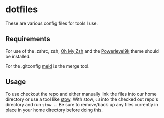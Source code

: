 # dotfiles
These are various config files for tools I use. 

## Requirements

For use of the .zshrc, zsh, [Oh My Zsh](http://ohmyz.sh/) and the [Powerlevel9k](https://github.com/bhilburn/powerlevel9k) theme should be installed.

For the .gitconfig [meld](http://meldmerge.org/) is the merge tool.

## Usage

To use checkout the repo and either manually link the files into our home directory or use a tool like [stow](https://www.gnu.org/software/stow/).  With stow, `cd` into the checked out repo's directory and run `stow .`.  Be sure to remove/back up any files currently in place in your home directory before doing this.
